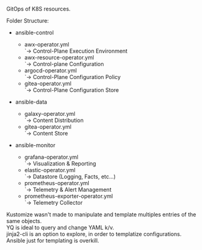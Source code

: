 GitOps of K8S resources.

Folder Structure:

- ansible-control
  - awx-operator.yml  
    `-> Control-Plane Execution Environment  
  - awx-resource-operator.yml  
    `-> Control-plane Configuration  
  - argocd-operator.yml  
    `-> Control-Plane Configuration Policy  
  - gitea-operator.yml  
    `-> Control-Plane Configuration Store  

- ansible-data
  - galaxy-operator.yml  
    `-> Content Distribution  
  - gitea-operator.yml  
    `-> Content Store  

- ansible-monitor
  - grafana-operator.yml  
    `-> Visualization & Reporting
  - elastic-operator.yml  
    `-> Datastore (Logging, Facts, etc...)
  - prometheus-operator.yml  
    `-> Telemetry & Alert Management
  - prometheus-exporter-operator.yml  
    `-> Telemetry Collector


Kustomize wasn't made to manipulate and template multiples entries of the same objects.  
YQ is ideal to query and change YAML k/v.  
jinja2-cli is an option to explore, in order to templatize configurations.  
Ansible just for templating is overkill.  